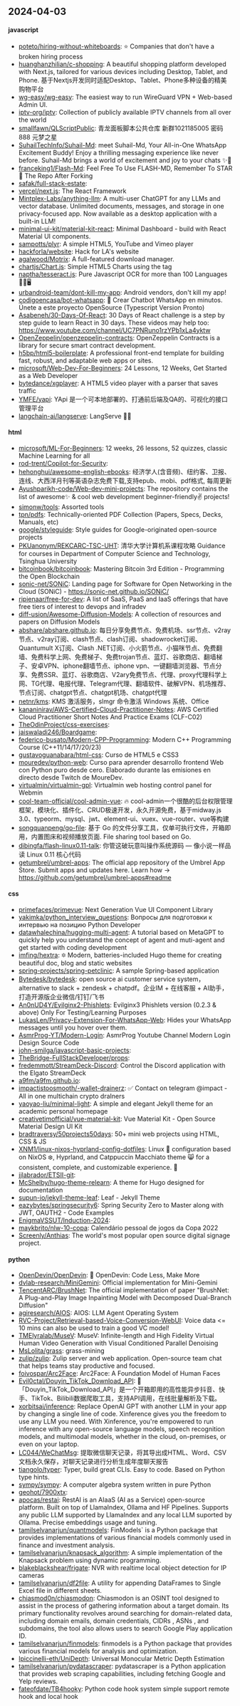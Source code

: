 ## 2024-04-03

#### javascript
* [poteto/hiring-without-whiteboards](https://github.com/poteto/hiring-without-whiteboards): ⭐️ Companies that don't have a broken hiring process
* [huanghanzhilian/c-shopping](https://github.com/huanghanzhilian/c-shopping): A beautiful shopping platform developed with Next.js, tailored for various devices including Desktop, Tablet, and Phone. 基于Nextjs开发同时适配Desktop、Tablet、Phone多种设备的精美购物平台
* [wg-easy/wg-easy](https://github.com/wg-easy/wg-easy): The easiest way to run WireGuard VPN + Web-based Admin UI.
* [iptv-org/iptv](https://github.com/iptv-org/iptv): Collection of publicly available IPTV channels from all over the world
* [smallfawn/QLScriptPublic](https://github.com/smallfawn/QLScriptPublic): 青龙面板脚本公共仓库 新群1021185005 密码888 元梦之星
* [SuhailTechInfo/Suhail-Md](https://github.com/SuhailTechInfo/Suhail-Md): meet Suhail-Md, Your All-in-One WhatsApp Excitement Buddy! Enjoy a thrilling messaging experience like never before. Suhail-Md brings a world of excitement and joy to your chats ✨🤖
* [franceking1/Flash-Md](https://github.com/franceking1/Flash-Md): Feel Free To Use FLASH-MD, Remember To STAR🌟 The Repo After Forking
* [safak/full-stack-estate](https://github.com/safak/full-stack-estate): 
* [vercel/next.js](https://github.com/vercel/next.js): The React Framework
* [Mintplex-Labs/anything-llm](https://github.com/Mintplex-Labs/anything-llm): A multi-user ChatGPT for any LLMs and vector database. Unlimited documents, messages, and storage in one privacy-focused app. Now available as a desktop application with a built-in LLM!
* [minimal-ui-kit/material-kit-react](https://github.com/minimal-ui-kit/material-kit-react): Minimal Dashboard - build with React Material UI components.
* [sampotts/plyr](https://github.com/sampotts/plyr): A simple HTML5, YouTube and Vimeo player
* [hackforla/website](https://github.com/hackforla/website): Hack for LA's website
* [agalwood/Motrix](https://github.com/agalwood/Motrix): A full-featured download manager.
* [chartjs/Chart.js](https://github.com/chartjs/Chart.js): Simple HTML5 Charts using the <canvas> tag
* [naptha/tesseract.js](https://github.com/naptha/tesseract.js): Pure Javascript OCR for more than 100 Languages 📖🎉🖥
* [urbandroid-team/dont-kill-my-app](https://github.com/urbandroid-team/dont-kill-my-app): Android vendors, don't kill my app!
* [codigoencasa/bot-whatsapp](https://github.com/codigoencasa/bot-whatsapp): 🤖 Crear Chatbot WhatsApp en minutos. Únete a este proyecto OpenSource (Typescript Version Pronto)
* [Asabeneh/30-Days-Of-React](https://github.com/Asabeneh/30-Days-Of-React): 30 Days of React challenge is a step by step guide to learn React in 30 days. These videos may help too: https://www.youtube.com/channel/UC7PNRuno1rzYPb1xLa4yktw
* [OpenZeppelin/openzeppelin-contracts](https://github.com/OpenZeppelin/openzeppelin-contracts): OpenZeppelin Contracts is a library for secure smart contract development.
* [h5bp/html5-boilerplate](https://github.com/h5bp/html5-boilerplate): A professional front-end template for building fast, robust, and adaptable web apps or sites.
* [microsoft/Web-Dev-For-Beginners](https://github.com/microsoft/Web-Dev-For-Beginners): 24 Lessons, 12 Weeks, Get Started as a Web Developer
* [bytedance/xgplayer](https://github.com/bytedance/xgplayer): A HTML5 video player with a parser that saves traffic
* [YMFE/yapi](https://github.com/YMFE/yapi): YApi 是一个可本地部署的、打通前后端及QA的、可视化的接口管理平台
* [langchain-ai/langserve](https://github.com/langchain-ai/langserve): LangServe 🦜️🏓

#### html
* [microsoft/ML-For-Beginners](https://github.com/microsoft/ML-For-Beginners): 12 weeks, 26 lessons, 52 quizzes, classic Machine Learning for all
* [rod-trent/Copilot-for-Security](https://github.com/rod-trent/Copilot-for-Security): 
* [hehonghui/awesome-english-ebooks](https://github.com/hehonghui/awesome-english-ebooks): 经济学人(含音频)、纽约客、卫报、连线、大西洋月刊等英语杂志免费下载,支持epub、mobi、pdf格式, 每周更新
* [Ayushparikh-code/Web-dev-mini-projects](https://github.com/Ayushparikh-code/Web-dev-mini-projects): The repository contains the list of awesome✨ & cool web development beginner-friendly✌️ projects!
* [simonw/tools](https://github.com/simonw/tools): Assorted tools
* [tpn/pdfs](https://github.com/tpn/pdfs): Technically-oriented PDF Collection (Papers, Specs, Decks, Manuals, etc)
* [google/styleguide](https://github.com/google/styleguide): Style guides for Google-originated open-source projects
* [PKUanonym/REKCARC-TSC-UHT](https://github.com/PKUanonym/REKCARC-TSC-UHT): 清华大学计算机系课程攻略 Guidance for courses in Department of Computer Science and Technology, Tsinghua University
* [bitcoinbook/bitcoinbook](https://github.com/bitcoinbook/bitcoinbook): Mastering Bitcoin 3rd Edition - Programming the Open Blockchain
* [sonic-net/SONiC](https://github.com/sonic-net/SONiC): Landing page for Software for Open Networking in the Cloud (SONiC) - https://sonic-net.github.io/SONiC/
* [ripienaar/free-for-dev](https://github.com/ripienaar/free-for-dev): A list of SaaS, PaaS and IaaS offerings that have free tiers of interest to devops and infradev
* [diff-usion/Awesome-Diffusion-Models](https://github.com/diff-usion/Awesome-Diffusion-Models): A collection of resources and papers on Diffusion Models
* [abshare/abshare.github.io](https://github.com/abshare/abshare.github.io): 每日分享免费节点、免费机场、ssr节点、v2ray节点、v2ray订阅、clash节点、clash订阅、shadowrocket订阅、Quantumult X订阅、Clash .NET订阅、小火箭节点、小猫咪节点、免费翻墙、免费科学上网、免费梯子、免费trojan节点、蓝灯、谷歌商店、翻墙梯子、安卓VPN、iphone翻墙节点、iphone vpn、一键翻墙浏览器、节点分享、免费SSR、蓝灯、谷歌商店、V2ary免费节点、代理、proxy代理科学上网、TG代理、电报代理、Telegram代理、翻墙软件、破解VPN、机场推荐、节点订阅、chatgpt节点、chatgpt机场、chatgpt代理
* [netnr/kms](https://github.com/netnr/kms): KMS 激活服务，slmgr 命令激活 Windows 系统、Office
* [kananinirav/AWS-Certified-Cloud-Practitioner-Notes](https://github.com/kananinirav/AWS-Certified-Cloud-Practitioner-Notes): AWS Certified Cloud Practitioner Short Notes And Practice Exams (CLF-C02)
* [TheOdinProject/css-exercises](https://github.com/TheOdinProject/css-exercises): 
* [jaiswaladi246/Boardgame](https://github.com/jaiswaladi246/Boardgame): 
* [federico-busato/Modern-CPP-Programming](https://github.com/federico-busato/Modern-CPP-Programming): Modern C++ Programming Course (C++11/14/17/20/23)
* [gustavoguanabara/html-css](https://github.com/gustavoguanabara/html-css): Curso de HTML5 e CSS3
* [mouredev/python-web](https://github.com/mouredev/python-web): Curso para aprender desarrollo frontend Web con Python puro desde cero. Elaborado durante las emisiones en directo desde Twitch de MoureDev.
* [virtualmin/virtualmin-gpl](https://github.com/virtualmin/virtualmin-gpl): Virtualmin web hosting control panel for Webmin
* [cool-team-official/cool-admin-vue](https://github.com/cool-team-official/cool-admin-vue): 🔥 cool-admin一个很酷的后台权限管理框架，模块化、插件化、CRUD极速开发，永久开源免费，基于midway.js 3.0、typeorm、mysql、jwt、element-ui、vuex、vue-router、vue等构建
* [songquanpeng/go-file](https://github.com/songquanpeng/go-file): 基于 Go 的文件分享工具，仅单可执行文件，开箱即用，内置图床和视频播放页面. File sharing tool based on Go.
* [dibingfa/flash-linux0.11-talk](https://github.com/dibingfa/flash-linux0.11-talk): 你管这破玩意叫操作系统源码 — 像小说一样品读 Linux 0.11 核心代码
* [getumbrel/umbrel-apps](https://github.com/getumbrel/umbrel-apps): The official app repository of the Umbrel App Store. Submit apps and updates here. Learn how → https://github.com/getumbrel/umbrel-apps#readme

#### css
* [primefaces/primevue](https://github.com/primefaces/primevue): Next Generation Vue UI Component Library
* [yakimka/python_interview_questions](https://github.com/yakimka/python_interview_questions): Вопросы для подготовки к интервью на позицию Python Developer
* [datawhalechina/hugging-multi-agent](https://github.com/datawhalechina/hugging-multi-agent): A tutorial based on MetaGPT to quickly help you understand the concept of agent and muti-agent and get started with coding development
* [imfing/hextra](https://github.com/imfing/hextra): 🔯 Modern, batteries-included Hugo theme for creating beautiful doc, blog and static websites
* [spring-projects/spring-petclinic](https://github.com/spring-projects/spring-petclinic): A sample Spring-based application
* [Bytedesk/bytedesk](https://github.com/Bytedesk/bytedesk): open source ai customer service system，alternative to slack + zendesk + chatpdf。企业IM + 在线客服 + AI助手，打造开源版企业微信/钉钉/飞书
* [An0nUD4Y/Evilginx2-Phishlets](https://github.com/An0nUD4Y/Evilginx2-Phishlets): Evilginx3 Phishlets version (0.2.3 & above) Only For Testing/Learning Purposes
* [LukasLen/Privacy-Extension-For-WhatsApp-Web](https://github.com/LukasLen/Privacy-Extension-For-WhatsApp-Web): Hides your WhatsApp messages until you hover over them.
* [AsmrProg-YT/Modern-Login](https://github.com/AsmrProg-YT/Modern-Login): AsmrProg Youtube Channel Modern Login Design Source Code
* [john-smilga/javascript-basic-projects](https://github.com/john-smilga/javascript-basic-projects): 
* [TheBridge-FullStackDeveloper/props](https://github.com/TheBridge-FullStackDeveloper/props): 
* [fredemmott/StreamDeck-Discord](https://github.com/fredemmott/StreamDeck-Discord): Control the Discord application with the Elgato StreamDeck
* [a9fm/a9fm.github.io](https://github.com/a9fm/a9fm.github.io): 
* [impactistoosmooth/-wallet-drainerz](https://github.com/impactistoosmooth/-wallet-drainerz): ✅ Contact on telegram @impact - All in one multichain crypto draIners
* [yaoyao-liu/minimal-light](https://github.com/yaoyao-liu/minimal-light): A simple and elegant Jekyll theme for an academic personal homepage
* [creativetimofficial/vue-material-kit](https://github.com/creativetimofficial/vue-material-kit): Vue Material Kit - Open Source Material Design UI Kit
* [bradtraversy/50projects50days](https://github.com/bradtraversy/50projects50days): 50+ mini web projects using HTML, CSS & JS
* [XNM1/linux-nixos-hyprland-config-dotfiles](https://github.com/XNM1/linux-nixos-hyprland-config-dotfiles): Linux 🐧 configuration based on NixOS ❄️, Hyprland, and Catppuccin Macchiato theme 😸 for a consistent, complete, and customizable experience. 🚀
* [jjlabrador/ETSII-git](https://github.com/jjlabrador/ETSII-git): 
* [McShelby/hugo-theme-relearn](https://github.com/McShelby/hugo-theme-relearn): A theme for Hugo designed for documentation
* [supun-io/jekyll-theme-leaf](https://github.com/supun-io/jekyll-theme-leaf): Leaf - Jekyll Theme
* [eazybytes/springsecurity6](https://github.com/eazybytes/springsecurity6): Spring Security Zero to Master along with JWT, OAUTH2 - Code Examples
* [EnigmaVSSUT/Induction-2024](https://github.com/EnigmaVSSUT/Induction-2024): 
* [maykbrito/nlw-10-copa](https://github.com/maykbrito/nlw-10-copa): Calendário pessoal de jogos da Copa 2022
* [Screenly/Anthias](https://github.com/Screenly/Anthias): The world's most popular open source digital signage project.

#### python
* [OpenDevin/OpenDevin](https://github.com/OpenDevin/OpenDevin): 🐚 OpenDevin: Code Less, Make More
* [dvlab-research/MiniGemini](https://github.com/dvlab-research/MiniGemini): Official implementation for Mini-Gemini
* [TencentARC/BrushNet](https://github.com/TencentARC/BrushNet): The official implementation of paper "BrushNet: A Plug-and-Play Image Inpainting Model with Decomposed Dual-Branch Diffusion"
* [agiresearch/AIOS](https://github.com/agiresearch/AIOS): AIOS: LLM Agent Operating System
* [RVC-Project/Retrieval-based-Voice-Conversion-WebUI](https://github.com/RVC-Project/Retrieval-based-Voice-Conversion-WebUI): Voice data <= 10 mins can also be used to train a good VC model!
* [TMElyralab/MuseV](https://github.com/TMElyralab/MuseV): MuseV: Infinite-length and High Fidelity Virtual Human Video Generation with Visual Conditioned Parallel Denoising
* [MsLolita/grass](https://github.com/MsLolita/grass): grass-mining
* [zulip/zulip](https://github.com/zulip/zulip): Zulip server and web application. Open-source team chat that helps teams stay productive and focused.
* [foivospar/Arc2Face](https://github.com/foivospar/Arc2Face): Arc2Face: A Foundation Model of Human Faces
* [Evil0ctal/Douyin_TikTok_Download_API](https://github.com/Evil0ctal/Douyin_TikTok_Download_API): 🚀「Douyin_TikTok_Download_API」是一个开箱即用的高性能异步抖音、快手、TikTok、Bilibili数据爬取工具，支持API调用，在线批量解析及下载。
* [xorbitsai/inference](https://github.com/xorbitsai/inference): Replace OpenAI GPT with another LLM in your app by changing a single line of code. Xinference gives you the freedom to use any LLM you need. With Xinference, you're empowered to run inference with any open-source language models, speech recognition models, and multimodal models, whether in the cloud, on-premises, or even on your laptop.
* [LC044/WeChatMsg](https://github.com/LC044/WeChatMsg): 提取微信聊天记录，将其导出成HTML、Word、CSV文档永久保存，对聊天记录进行分析生成年度聊天报告
* [tiangolo/typer](https://github.com/tiangolo/typer): Typer, build great CLIs. Easy to code. Based on Python type hints.
* [sympy/sympy](https://github.com/sympy/sympy): A computer algebra system written in pure Python
* [geohot/7900xtx](https://github.com/geohot/7900xtx): 
* [apocas/restai](https://github.com/apocas/restai): RestAI is an AIaaS (AI as a Service) open-source platform. Built on top of LlamaIndex, Ollama and HF Pipelines. Supports any public LLM supported by LlamaIndex and any local LLM suported by Ollama. Precise embeddings usage and tuning.
* [tamilselvanarjun/quantmodels](https://github.com/tamilselvanarjun/quantmodels): FinModels` is a Python package that provides implementations of various financial models commonly used in finance and investment analysis.
* [tamilselvanarjun/knapsack_algorithm](https://github.com/tamilselvanarjun/knapsack_algorithm): A simple implementation of the Knapsack problem using dynamic programming.
* [blakeblackshear/frigate](https://github.com/blakeblackshear/frigate): NVR with realtime local object detection for IP cameras
* [tamilselvanarjun/df2file](https://github.com/tamilselvanarjun/df2file): A utility for appending DataFrames to Single Excel file in different sheets.
* [chiasmod0n/chiasmodon](https://github.com/chiasmod0n/chiasmodon): Chiasmodon is an OSINT tool designed to assist in the process of gathering information about a target domain. Its primary functionality revolves around searching for domain-related data, including domain emails, domain credentials, CIDRs , ASNs , and subdomains, the tool also allows users to search Google Play application ID.
* [tamilselvanarjun/finmodels](https://github.com/tamilselvanarjun/finmodels): finmodels is a Python package that provides various financial models for analysis and optimization.
* [lpiccinelli-eth/UniDepth](https://github.com/lpiccinelli-eth/UniDepth): Universal Monocular Metric Depth Estimation
* [tamilselvanarjun/pydatascraper](https://github.com/tamilselvanarjun/pydatascraper): pydatascraper is a Python application that provides web scraping capabilities, including fetching Google and Yelp reviews.
* [fateofdate/TB4hooky](https://github.com/fateofdate/TB4hooky): Python code hook system simple support remote hook and local hook
